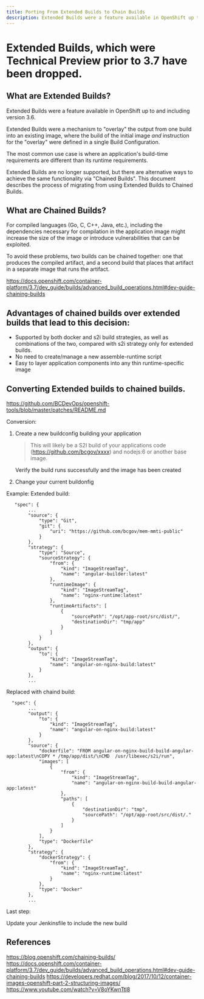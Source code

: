 ```yaml
---
title: Porting From Extended Builds to Chain Builds
description: Extended Builds were a feature available in OpenShift up to and including version 3.6. Extended Builds are no longer supported, but there are alternative ways to achieve the same functionality via "Chained Builds".
---
```

# Extended Builds, which were Technical Preview prior to 3.7 have been dropped.

## What are Extended Builds?

Extended Builds were a feature available in OpenShift up to and including version 3.6.

Extended Builds were a mechanism to "overlay" the output from one build into an existing image, where the build of the initial image *and* instruction for the "overlay" were defined in a single Build Configuration.

The most common use case is where an application's build-time requirements are different than its runtime requirements.    

Extended Builds are no longer supported, but there are alternative ways to achieve the same functionality via "Chained Builds".  This document describes the process of migrating from using Extended Builds to Chained Builds.   

## What are Chained Builds?

For compiled languages (Go, C, C++, Java, etc.), including the dependencies necessary for compilation in the application image might increase the size of the image or introduce vulnerabilities that can be exploited.

To avoid these problems, two builds can be chained together: one that produces the compiled artifact, and a second build that places that artifact in a separate image that runs the artifact.

https://docs.openshift.com/container-platform/3.7/dev_guide/builds/advanced_build_operations.html#dev-guide-chaining-builds

## Advantages of chained builds over extended builds that lead to this decision:

* Supported by both docker and s2i build strategies, as well as combinations of the two, compared with s2i strategy only for extended builds.
* No need to create/manage a new assemble-runtime script
* Easy to layer application components into any thin runtime-specific image

## Converting Extended builds to chained builds.

https://github.com/BCDevOps/openshift-tools/blob/master/patches/README.md

Conversion:


1. Create a new buildconfig building your application

   > This will likely be a S2I build of your applications code (https://github.com/bcgov/xxxx) and nodejs:6 or another base image.
   
   Verify the build runs successfully and the image has been created 

2. Change your current buildonfig


Example:
Extended build:
```
   "spec": {
        ...
        "source": {
            "type": "Git",
            "git": {
                "uri": "https://github.com/bcgov/mem-mmti-public"
            }
        },
        "strategy": {
            "type": "Source",
            "sourceStrategy": {
                "from": {
                    "kind": "ImageStreamTag",
                    "name": "angular-builder:latest"
                },
                "runtimeImage": {
                    "kind": "ImageStreamTag",
                    "name": "nginx-runtime:latest"
                },
                "runtimeArtifacts": [
                    {
                        "sourcePath": "/opt/app-root/src/dist/",
                        "destinationDir": "tmp/app"
                    }
                ]
            }
        },
        "output": {
            "to": {
                "kind": "ImageStreamTag",
                "name": "angular-on-nginx-build:latest"
            }
        },
        ...
```
Replaced with chaind build:
```
  "spec": {
        ...
        "output": {
            "to": {
                "kind": "ImageStreamTag",
                "name": "angular-on-nginx-build:latest"
            }
        },
        "source": {
            "dockerfile": "FROM angular-on-nginx-build-build-angular-app:latest\nCOPY * /tmp/app/dist/\nCMD  /usr/libexec/s2i/run",
            "images": [
                {
                    "from": {
                        "kind": "ImageStreamTag",
                        "name": "angular-on-nginx-build-build-angular-app:latest"
                    },
                    "paths": [
                        {
                            "destinationDir": "tmp",
                            "sourcePath": "/opt/app-root/src/dist/."
                        }
                    ]
                }
            ],
            "type": "Dockerfile"
        },
        "strategy": {
            "dockerStrategy": {
                "from": {
                    "kind": "ImageStreamTag",
                    "name": "nginx-runtime:latest"
                }
            },
            "type": "Docker"
        },
        ...
```


Last step:

Update your Jenkinsfile to include the new build


## References

https://blog.openshift.com/chaining-builds/
https://docs.openshift.com/container-platform/3.7/dev_guide/builds/advanced_build_operations.html#dev-guide-chaining-builds
https://developers.redhat.com/blog/2017/10/12/container-images-openshift-part-2-structuring-images/
https://www.youtube.com/watch?v=V8oYKwnTtl8
